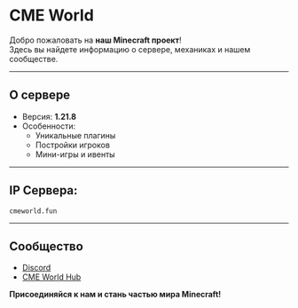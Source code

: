 # CME World

Добро пожаловать на **наш Minecraft проект**!  
Здесь вы найдете информацию о сервере, механиках и нашем сообществе.

---

## О сервере
- Версия: **1.21.8**
- Особенности:
    - Уникальные плагины
    - Постройки игроков
    - Мини-игры и ивенты

---

## IP Сервера:
`
cmeworld.fun
`

---

## Сообщество
- [Discord](https://dsc.gg/cme-world)  
- [CME World Hub](https://github.com/Kr1sper59/CME-World-Hub)

**Присоединяйся к нам и стань частью мира Minecraft!**
